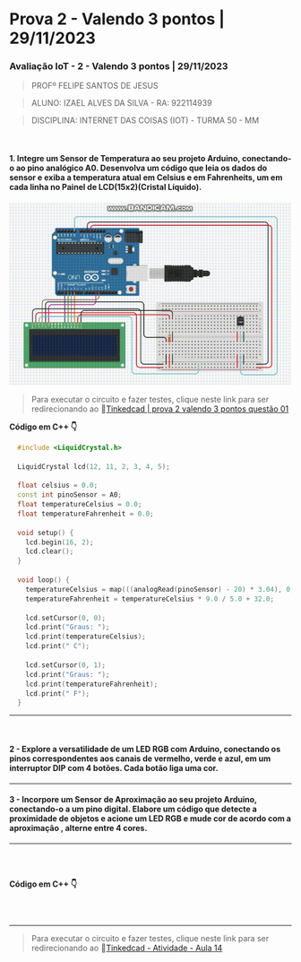 # Prova 2 - Valendo 3 pontos | 29/11/2023
### Avaliação IoT - 2 - Valendo 3 pontos | 29/11/2023

>PROFº FELIPE SANTOS DE JESUS

>ALUNO: IZAEL ALVES DA SILVA - RA: 922114939

>DISCIPLINA: INTERNET DAS COISAS (IOT) - TURMA 50 - MM

<br>

#### 1. Integre um Sensor de Temperatura ao seu projeto Arduino, conectando-o ao pino analógico A0. Desenvolva um código que leia os dados do sensor e exiba a temperatura atual em Celsius e em Fahrenheits, um em cada linha no Painel de LCD(15x2)(Cristal Líquido).

![Circuito image](../contents/images/q01.gif)

>Para executar o circuito e fazer testes, clique neste link para ser redirecionando ao 🔗[Tinkedcad | prova 2 valendo 3 pontos questão 01](https://www.tinkercad.com/things/418WBhTuBGW-prova-2-valendo-tres-pontos-q1)

**Código em C++ 👇**
```c++
  #include <LiquidCrystal.h>

  LiquidCrystal lcd(12, 11, 2, 3, 4, 5);

  float celsius = 0.0;
  const int pinoSensor = A0;
  float temperatureCelsius = 0.0;
  float temperatureFahrenheit = 0.0;

  void setup() {
    lcd.begin(16, 2);
    lcd.clear();
  }

  void loop() {
    temperatureCelsius = map(((analogRead(pinoSensor) - 20) * 3.04), 0, 1023, -40, 125); 
    temperatureFahrenheit = temperatureCelsius * 9.0 / 5.0 + 32.0;
    
    lcd.setCursor(0, 0);
    lcd.print("Graus: ");
    lcd.print(temperatureCelsius);
    lcd.print(" C");

    lcd.setCursor(0, 1);
    lcd.print("Graus: ");
    lcd.print(temperatureFahrenheit);
    lcd.print(" F");
  }
```
---
<br>

#### 2 - Explore a versatilidade de um LED RGB com Arduino, conectando os pinos correspondentes aos canais de vermelho, verde e azul, em um interruptor DIP com 4 botões. Cada botão liga uma cor.

---

#### 3 - Incorpore um Sensor de Aproximação ao seu projeto Arduino, conectando-o a um pino digital. Elabore um código que detecte a proximidade de objetos e acione um LED RGB e mude cor de acordo com a aproximação , alterne entre 4 cores.

---

<br/>

<!-- ![Circuito image](../contents/images/q01.gif) -->

<br/>

**Código em C++ 👇**
```c++

```

<br>
<hr>

>Para executar o circuito e fazer testes, clique neste link para ser redirecionando ao 🔗[Tinkedcad - Atividade - Aula 14](https://www.tinkercad.com/things/iR6LZP8Hvn2-atividade-aula-14)